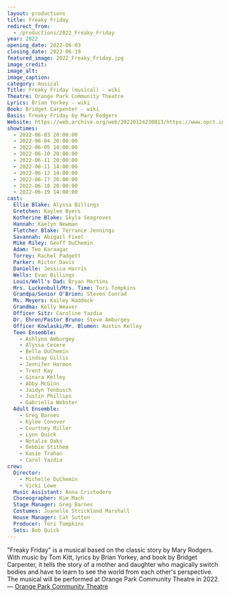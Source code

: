 ```yaml
---
layout: productions
title: Freaky Friday
redirect_from:
  - /productions/2022_Freaky_Friday
year: 2022
opening_date: 2022-06-03
closing_date: 2022-06-19
featured_image: 2022_Freaky_Friday.jpg
image_credit: 
image_alt:
image_caption:
category: musical
Title: Freaky Friday (musical) - wiki
Theatre: Orange Park Community Theatre
Lyrics: Brian Yorkey - wiki
Book: Bridget Carpenter - wiki
Basis: Freaky Friday by Mary Rodgers
Website: https://web.archive.org/web/20220124230813/https://www.opct.info/52nd-season
showtimes: 
  - 2022-06-03 20:00:00
  - 2022-06-04 20:00:00
  - 2022-06-05 14:00:00
  - 2022-06-10 20:00:00
  - 2022-06-11 20:00:00
  - 2022-06-11 14:00:00
  - 2022-06-12 14:00:00
  - 2022-06-17 20:00:00
  - 2022-06-18 20:00:00
  - 2022-06-19 14:00:00
cast:
  Ellie Blake: Alyssa Billings
  Gretchen: Kaylee Byers
  Kotherine Blake: Skyla Seagroves
  Hannah: Kaelyn Newman
  Fletcher Blake: Terrance Jennings
  Savannah: Abigail Fixel
  Mike Riley: Geoff DuChemin
  Adam: Teo Karaagac
  Torrey: Rachel Padgett
  Parker: Rictor Davis
  Danielle: Jessica Harris
  Wells: Evan Billings
  Louis/Well's Dad: Bryan Martins
  Mrs. Luckenbull/Mrs. Time: Tori Tompkins
  Grandpa/Senior O'Brien: Steven Conrad
  Ms. Meyers: Kailey Haddock
  Grandma: Kelly Weaver
  Officer Sitz: Caroline Yazdia
  Dr. Ehren/Pastor Bruno: Steve Amburgey
  Officer Kowlaski/Mr. Blumen: Austin Kelley
  Teen Ensemble: 
    - Ashlynn Amburgey
    - Alyssa Cecere
    - Bella DuChemin
    - Lindsay Gillis
    - Jennifer Harmon
    - Trent Kay
    - Ginara Kelley
    - Abby McGinn
    - Jaidyn Tenbusch
    - Justin Phillips
    - Gabriella Webster
  Adult Ensemble: 
    - Greg Barnes
    - Kylee Conover
    - Courtney Miller
    - Lynn Quick
    - Notalie Oaks
    - Debbie Stithem
    - Kasie Trahan
    - Carol Yazdia
crew:
  Director: 
    - Michelle DuChemin
    - Vicki Lowe
  Music Assistant: Anna Cristodero
  Choreographer: Kim Mach
  Stage Manager: Greg Barnes
  Costumes: Juanelle Strickland Marshall
  House Manager: Cat Sutton
  Producer: Tori Tompkins
  Sets: Bob Quick
---
```

"Freaky Friday" is a musical based on the classic story by Mary Rodgers. With music by Tom Kitt, lyrics by Brian Yorkey, and book by Bridget Carpenter, it tells the story of a mother and daughter who magically switch bodies and have to learn to see the world from each other's perspective. The musical will be performed at Orange Park Community Theatre in 2022. — [Orange Park Community Theatre](https://www.opct.info/52nd-season)
